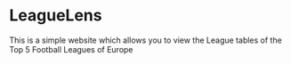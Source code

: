 # LeagueLens

This is a simple website which allows you to view the League tables of the Top 5 Football Leagues of Europe